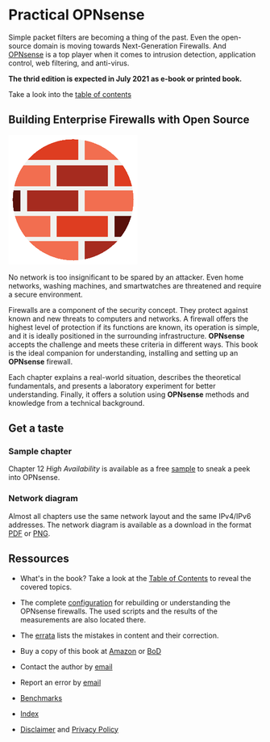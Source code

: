 # Practical OPNsense

Simple packet filters are becoming a thing of the past. Even the open-source domain is moving towards Next-Generation Firewalls. And [OPNsense](https://opnsense.org/) is a top player when it comes to intrusion detection, application control, web filtering, and anti-virus.

__The thrid edition is expected in July 2021 as e-book or printed book.__

Take a look into the [table of contents](Table_of_contents.md)


## Building Enterprise Firewalls with Open Source

![Cover image](images/brickwall_256px.png)

No network is too insignificant to be spared by an attacker. Even home networks, washing machines, and smartwatches are threatened and require a secure environment.

Firewalls are a component of the security concept. They protect against known and new threats to computers and networks. A firewall offers the highest level of protection if its functions are known, its operation is simple, and it is ideally positioned in the surrounding infrastructure. __OPNsense__ accepts the challenge and meets these criteria in different ways. This book is the ideal companion for understanding, installing and setting up an __OPNsense__ firewall.

Each chapter explains a real-world situation, describes the theoretical fundamentals, and presents a laboratory experiment for better understanding. Finally, it offers a solution using __OPNsense__ methods and knowledge from a technical background.


## Get a taste

### Sample chapter
Chapter 12 _High Availability_ is available as a free [sample](sample_12carp.pdf) to sneak a peek into OPNsense.

### Network diagram
Almost all chapters use the same network layout and the same IPv4/IPv6 addresses. The network diagram is available as a download in the format [PDF](network_diagram.pdf) or [PNG](network_diagram.png).


## Ressources

* What's in the book? Take a look at the [Table of Contents](Table_of_contents.md) to reveal the covered topics.

* The complete [configuration](chapter/) for rebuilding or understanding the OPNsense firewalls. The used scripts and the results of the measurements are also located there.

* The [errata](errata.pdf) lists the mistakes in content and their correction.

* Buy a copy of this book at [Amazon](https://www.amazon.com/Practical-OPNsense-Markus-Stubbig/dp/3748107234) or [BoD](https://www.bod.de/buchshop/practical-opnsense-markus-stubbig-9783748107231)

* Contact the author by [email](mailto:practical.opnsense@gmail.com)

* Report an error by [email](mailto:practical.opnsense@gmail.com?subject=Error)

* [Benchmarks](chapter/20)

* [Index](Index.pdf)

* [Disclaimer](disclaimer.md) and [Privacy Policy](privacy-policy-en.md)
